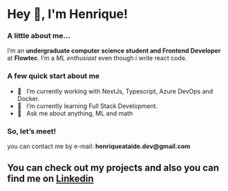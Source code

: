   <h1> Hey 👋, I'm Henrique!</h1>

<h3 id="a-little-about-me">A little about me…</h3>
<p>I’m an <strong>undergraduate computer science student and Frontend Developer</strong>  at <strong>Flowtec</strong>. I’m a <em>ML enthusiast</em> even though i write react code.<br></p>
<h3 id="a-few-quick-facts">A few quick start about me</h3>
<ul>
<li>🔭 &nbsp; I’m currently working with NextJs, Typescript, Azure DevOps and Docker.</li>
<li>🌱 &nbsp; I’m currently learning Full Stack Development.</li>
<li>💬 &nbsp; Ask me about anything, ML and math</li>
</ul>
<h3 id="so-lets-meet">So, let’s meet!</h3>
<p>you can contact me by e-mail: <strong>henriqueataide.dev@gmail.com</strong></p>
<h2 id="you-can-check-out-my-projects-and-also-you-can-find-me-on-linkedin">You can check out my projects and also you can find me on <a target="_blank" href="https://www.linkedin.com/in/henrique-ataide/">Linkedin</a></h2>
